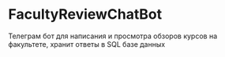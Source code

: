 # FacultyReviewChatBot
Телеграм бот для написания и просмотра обзоров курсов на факультете, хранит ответы в SQL базе данных
